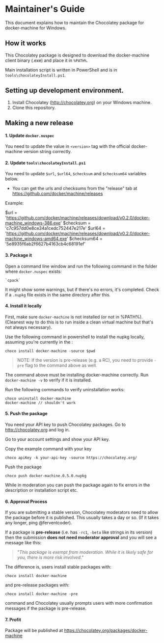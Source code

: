 # Maintainer's Guide

This document explains how to maintain the Chocolatey package
for docker-machine for Windows.

## How it works

This Chocolatey package is designed to download the docker-machine
client binary (.exe) and place it in `%PATH%`.

Main installation script is written in PowerShell and is in
`tools\chocolateyInstall.ps1`.

## Setting up development environment.

1. Install Chocolatey (http://chocolatey.org) on your
   Windows machine.
3. Clone this repository.

## Making a new release

#### 1. Update `docker.nuspec`

You need to update the value in `<version>` tag with
the official docker-machine version string correctly.

#### 2. Update `tools\chocolateyInstall.ps1`

You need to update `$url`, `$url64`, `$checksum` and `$checksum64`
variables below.

* You can get the urls and checksums from the "release" tab at
  https://github.com/docker/machine/releases

Example:

$url            = 'https://github.com/docker/machine/releases/download/v0.2.0/docker-machine_windows-386.exe'
$checksum       = 'c7c957dd0e8ce34a1cedc752447e217e'
$url64          = 'https://github.com/docker/machine/releases/download/v0.2.0/docker-machine_windows-amd64.exe'
$checksum64     = '5e8935f6ab2f6627b4163cb4c68191ef'

#### 3. Package it

Open a command line window and run the following command in the folder
where `docker.nuspec` exists:

    `cpack`

It might show some warnings, but if there's no errors, it's completed.
Check if a `.nupkg` file exists in the same directory after this.

#### 4. Install it locally

First, make sure `docker-machine` is not installed (or not in %PATH%). (Cleanest
way to do this is to run inside a clean virtual machine but that's not
always necessary).

Use the following command in powershell to install the nupkg locally, assuming
you're currently in the :

    choco install docker-machine -source $pwd

> NOTE: If the version is pre-release (e.g. a RC), you need to provide
> `-pre` flag to the command above as well.

The command above must be installing docker-machine correctly. Run `docker-machine -v`
to verify if it is installed.

Run the following commands to verify uninstallation works:

    choco uninstall docker-machine
    docker-machine // shouldn't work

#### 5. Push the package

You need your API key to push Chocolatey packages.
Go to http://chocolatey.org and log in.

Go to your account settings and show your API key.

Copy the example command with your key

    choco apiKey -k your-api-key -source https://chocolatey.org/

Push the package

    choco push docker-machine.0.5.0.nupkg

While in moderation you can push the package again to fix errors in the description or installation script etc.

#### 6. Approval Process

If you are submitting a stable version, Chocolatey moderators need to
allow the package before it is published. This usually takes a day or
so. (If it takes any longer, ping @ferventcoder).

If a package is **pre-release** (i.e. has `-rc1`, `-beta` like strings
in its version) then the submission **does not need moderator approval**
and you will see a message like this:

> "*This package is exempt from moderation. While it is likely safe for you,
> there is more risk involved.*"

The difference is, users install stable packages with:

    choco install docker-machine

and pre-release packages with:

    choco install docker-machine -pre

command and Chocolatey usually prompts users with more confirmation
messages if the package is pre-release.

#### 7. Profit

Package will be published at https://chocolatey.org/packages/docker-machine
